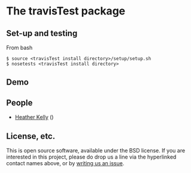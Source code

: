 # The travisTest package

## Set-up and testing
From bash
```
$ source <travisTest install directory>/setup/setup.sh
$ nosetests <travisTest install directory>
```

## Demo

## People
* [Heather Kelly](https://github.com/DarkEnergyScienceCollaboration/travisTest/issues/new?body=@heather999) ()

## License, etc.

This is open source software, available under the BSD license. If you are interested in this project, please do drop us a line via the hyperlinked contact names above, or by [writing us an issue](https://github.com/DarkEnergyScienceCollaboration/travisTest/issues/new).
